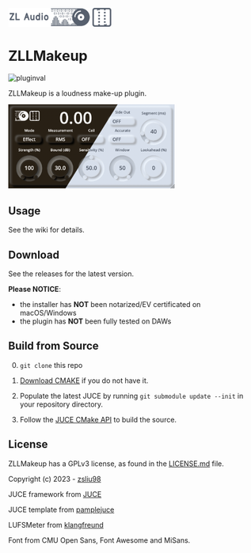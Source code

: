 <p float="left">
  <img src="docs/compact_darkblue_flat.svg" width="33%" />
  <img src="docs/logo.svg" width="7.5%" />
</p>

# ZLLMakeup
![pluginval](<https://github.com/ZL-Audio/ZLLMakeup/actions/workflows/cmake_full_test.yml/badge.svg?branch=main>) 


ZLLMakeup is a loudness make-up plugin.

<img src="docs/screenshot.png" width=66.76%>

## Usage

See the wiki for details.

## Download

See the releases for the latest version. 

**Please NOTICE**:
- the installer has **NOT** been notarized/EV certificated on macOS/Windows
- the plugin has **NOT** been fully tested on DAWs

## Build from Source

0. `git clone` this repo

1. [Download CMAKE](https://cmake.org/download/) if you do not have it.

2. Populate the latest JUCE by running `git submodule update --init` in your repository directory.

3. Follow the [JUCE CMake API](https://github.com/juce-framework/JUCE/blob/master/docs/CMake%20API.md) to build the source.

## License

ZLLMakeup has a GPLv3 license, as found in the [LICENSE.md](LICENSE.md) file.

Copyright (c) 2023 - [zsliu98](https://github.com/zsliu98)

JUCE framework from [JUCE](https://github.com/juce-framework/JUCE)

JUCE template from [pamplejuce](https://github.com/sudara/pamplejuce)

LUFSMeter from [klangfreund](https://github.com/klangfreund/LUFSMeter)

Font from CMU Open Sans, Font Awesome and MiSans.
